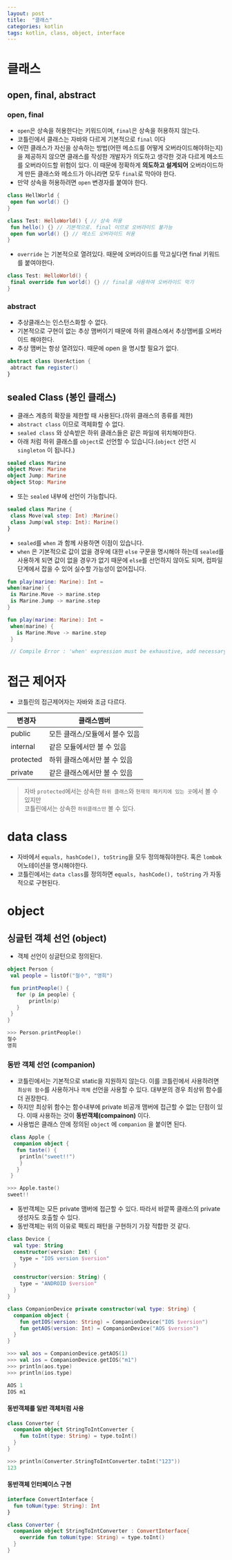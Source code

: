 ```yaml
---
layout: post
title:  "클래스"
categories: kotlin
tags: kotlin, class, object, interface
---
```


# 클래스
## open, final, abstract
### open, final
 - `open`은 상속을 허용한다는 키워드이며, `final`은 상속을 허용하지 않는다.
 - 코틀린에서 클래스는 자바와 다르게 기본적으로 `final` 이다
 - 어떤 클래스가 자신을 상속하는 방법(어떤 메소드를 어떻게 오버라이드해야하는지) 을 제공하지 않으면 클래스를 작성한 개발자가 의도하고 생각한 것과 다르게 메소드를 오버라이드할 위험이 있다. 이 때문에 정확하게 **의도하고 설계되어** 오버라이드하게 만든 클래스와 메소드가 아니라면 모두 `final`로 막아야 한다.
 - 만약 상속을 허용하려면 `open` 변경자를 붙여야 한다.

 ```kotlin
 class HellWorld {
  open fun world() {}
 }

 class Test: HelloWorld() { // 상속 허용
  fun hello() {} // 기본적으로. final 이므로 오버라이드 불가능
  open fun world() {} // 메소드 오버라이드 허용
 }

 ```
 - `override` 는 기본적으로 열려있다. 때문에 오버라이드를 막고싶다면 final 키워드를 붙여야한다.
 ```kotlin
 class Test: HelloWorld() {
  final override fun world() {} // final을 사용하여 오버라이드 막기
 }
 
 ```

### abstract
 - 추상클래스는 인스턴스화할 수 없다.
 - 기본적으로 구현이 없는 추상 맴버이기 때문에 하위 클래스에서 추상맴버를 오버라이드 해야한다.
 - 추상 맴버는 항상 열려있다. 때문에 open 을 명시할 필요가 없다.
 ```kotlin
 abstract class UserAction {
  abtract fun register()
 }
 ```

## sealed Class (봉인 클래스)
 - 클래스 계층의 확장을 제한할 때 사용된다.(하위 클래스의 종류를 제한)
 - `abstract class` 이므로 객체화할 수 없다.
 - `sealed class` 와 상속받은 하위 클래스들은 같은 파일에 위치해야한다.
 - 아래 처럼 하위 클래스를 `object`로 선언할 수 있습니다.(`object` 선언 시 `singleton` 이 됩니다.)

 ```kotlin
 sealed class Marine
 object Move: Marine
 object Jump: Marine
 object Stop: Marine
 ```
 - 또는 `sealed` 내부에 선언이 가능합니다.
 ```kotlin
 sealed class Marine {
  class Move(val step: Int) :Marine()
  class Jump(val step: Int): Marine()
 }
 ```

 - `sealed`를 `when` 과 함께 사용하면 이점이 있습니다.
 - `when` 은 기본적으로 값이 없을 경우에 대한 `else` 구문을 명시해야 하는데 `sealed`를 사용하게 되면 값이 없을 경우가 없기 때문에 `else`를 선언하지 않아도 되며, 컴파일 단계에서 잡을 수 있어 실수할 가능성이 없어집니다.

 ```kotlin
 fun play(marine: Marine): Int =
 when(marine) {
  is Marine.Move -> marine.step
  is Marine.Jump -> marine.step
 }
 ```

 ```kotlin
 fun play(marine: Marine): Int =
  when(marine) {
    is Marine.Move -> marine.step
  }

  // Compile Error : 'when' expression must be exhaustive, add necessary 'is Jump' branch or 'else' branch instead
 ```

# 접근 제어자
 - 코틀린의 접근제어자는 자바와 조금 다르다.

|변경자|클래스맴버|
|------|---|
|public|모든 클래스/모듈에서 볼수 있음|
|internal|같은 모듈에서만 볼 수 있음|
|protected|하위 클래스에서만 볼 수 있음|
|private|같은 클래스에서만 볼 수 있음|

> 자바 `protected`에서는 상속한 `하위 클래스`와 `현재의 패키지에 있는 곳`에서 볼 수 있지만<br/>
> 코틀린에서는 상속한 `하위클래스만` 볼 수 있다.

# data class
 - 자바에서 `equals, hashCode(), toString`을 모두 정의해줘야한다. 혹은 `lombok` 어노테이션을 명시해야한다.
 - 코틀린에서는 `data class`를 정의하면 `equals, hashCode(), toString` 가 자동적으로 구현된다.

# object
## 싱글턴 객체 선언 (object)
 - 객체 선언이 싱글턴으로 정의된다.
 ```kotlin
 object Person {
  val people = listOf("철수", "영희")

  fun printPeople() {
    for (p in people) {
    	println(p)
    }
  }
 }

 >>> Person.printPeople()
 철수
 영희
 ```

### 동반 객체 선언 (companion)
 - 코틀린에서는 기본적으로 static을 지원하지 않는다. 이를 코틀린에서 사용하려면 `최상위 함수`를 사용하거나 `객체` 선언을 사용할 수 있다. 대부분의 경우 최상위 함수를 더 권장한다.
 - 하지만 최상위 함수는 함수내부에 private 비공개 맴버에 접근할 수 없는 단점이 있다. 이때 사용하는 것이 **동반객체(compainon)** 이다.
 - 사용법은 클래스 안에 정의된 `object` 에 `companion` 을 붙이면 된다.
 ```kotlin
  class Apple {
   companion object {
    fun taste() {
  	 println("sweet!!")
  	 }
  	}
  }

 >>> Apple.taste()
 sweet!!
 ```
 - 동반객체는 모든 private 맴버에 접근할 수 있다. 따라서 바깥쪽 클래스의 private 생성자도 호출할 수 있다. 
 - 동반객체는 위의 이유로 팩토리 패턴을 구현하기 가장 적합한 것 같다.

 ```kotlin
 class Device {
   val type: String
   constructor(version: Int) {
     type = "IOS version $version"
   }

   constructor(version: String) {
     type = "ANDROID $version"
   }
 }

 class CompanionDevice private constructor(val type: String) {
   companion object {
     fun getIOS(version: String) = CompanionDevice("IOS $version")
     fun getAOS(version: Int) = CompanionDevice("AOS $version")
   }
 }

 >>> val aos = CompanionDevice.getAOS(1)
 >>> val ios = CompanionDevice.getIOS("m1")
 >>> println(aos.type)
 >>> println(ios.type)

 AOS 1
 IOS m1
 ```
#### 동반객체를 일반 객체처럼 사용
```kotlin
class Converter {
  companion object StringToIntConverter {
    fun toInt(type: String) = type.toInt()
  }
}

>>> println(Converter.StringToIntConverter.toInt("123"))
123

```

#### 동반객체 인터페이스 구현
```kotlin
interface ConvertInterface {
  fun toNum(type: String): Int
}

class Converter {
  companion object StringToIntConverter : ConvertInterface{
    override fun toNum(type: String) = type.toInt()
  }
}


```